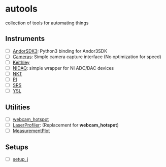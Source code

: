 # autools
collection of tools for automating things

## Instruments
* [ ] [AndorSDK3](AndorSDK3/README.md): Python3 binding for Andor3SDK
* [ ] [Cameras](Cameras/README.md): Simple camera capture interface (No optimization for speed)
* [ ] [Keithley](Keithley/README.md)
* [ ] [NIDAQ](NIDAQ/README.md): simple wrapper for NI ADC/DAC devices
* [ ] [NKT](NKT/README.md)
* [ ] [PI](PI/README.md)
* [ ] [SRS](SRS/README.md)
* [ ] [YSL](YSL/README.md)

## Utilities
* [ ] [webcam_hotspot](webcam_hotspot/README.md)
* [ ] [LaserProfiler](LaserProfiler/README.md): (Replacement for **webcam_hotspot**)
* [ ] [MeasurementPlot](MeasurementPlot/README.md)

## Setups
* [ ] [setup_j](setup_j/README.md)
